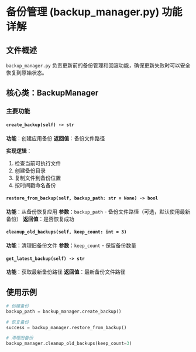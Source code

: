 # 备份管理 (backup_manager.py) 功能详解

## 文件概述

`backup_manager.py` 负责更新前的备份管理和回滚功能，确保更新失败时可以安全恢复到原始状态。

## 核心类：BackupManager

### 主要功能

#### `create_backup(self) -> str`
**功能**：创建应用备份
**返回值**：备份文件路径

**实现逻辑**：
1. 检查当前可执行文件
2. 创建备份目录
3. 复制文件到备份位置
4. 按时间戳命名备份

#### `restore_from_backup(self, backup_path: str = None) -> bool`
**功能**：从备份恢复应用
**参数**：`backup_path` - 备份文件路径（可选，默认使用最新备份）
**返回值**：是否恢复成功

#### `cleanup_old_backups(self, keep_count: int = 3)`
**功能**：清理旧备份文件
**参数**：`keep_count` - 保留备份数量

#### `get_latest_backup(self) -> str`
**功能**：获取最新备份路径
**返回值**：最新备份文件路径

## 使用示例

```python
# 创建备份
backup_path = backup_manager.create_backup()

# 恢复备份
success = backup_manager.restore_from_backup()

# 清理旧备份
backup_manager.cleanup_old_backups(keep_count=3)
```